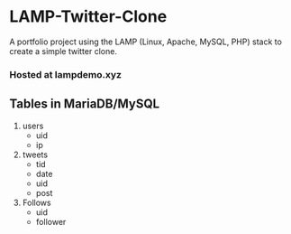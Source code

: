 # LAMP-Twitter-Clone
A portfolio project using the LAMP (Linux, Apache, MySQL, PHP) stack to create a simple twitter clone.  
  
### Hosted at lampdemo.xyz
  
## Tables in MariaDB/MySQL
1. users
	* uid
	* ip
2. tweets
	* tid
	* date
	* uid
	* post
3. Follows
	* uid
	* follower
